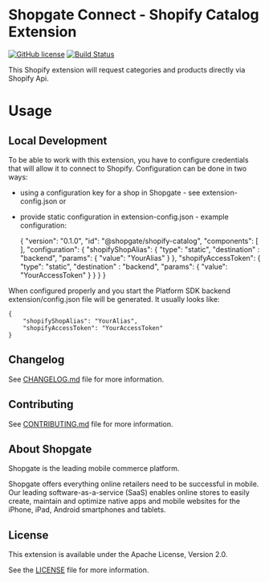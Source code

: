 # Shopgate Connect - Shopify Catalog Extension

[![GitHub license](http://dmlc.github.io/img/apache2.svg)](LICENSE)
[![Build Status](https://travis-ci.org/shopgate/sgconnect-shopify-catalog.svg?branch=master)](https://travis-ci.org/shopgate/sgconnect-shopify-catalog)

This Shopify extension will request categories and products directly via Shopify Api.

# Usage

## Local Development
To be able to work with this extension, you have to configure credentials that will allow it to connect to Shopify.
Configuration can be done in two ways:
* using a configuration key for a shop in Shopgate - see extension-config.json or
* provide static configuration in extension-config.json - example configuration:


	{
        "version": "0.1.0",
        "id": "@shopgate/shopify-catalog",
        "components": [
        ],
        "configuration": {
            "shopifyShopAlias": {
                "type": "static",
                "destination" : "backend",
                "params": {
                    "value":  "YourAlias"
                }
            },
            "shopifyAccessToken": {
                "type": "static",
                "destination" : "backend",
                "params": {
                    "value":  "YourAccessToken"
                }
            }
        }
    }

    
When configured properly and you start the Platform SDK backend extension/config.json file will be generated. It usually looks like:

	{
		"shopifyShopAlias": "YourAlias",
		"shopifyAccessToken": "YourAccessToken"
	}

## Changelog

See [CHANGELOG.md](CHANGELOG.md) file for more information.

## Contributing

See [CONTRIBUTING.md](docs/CONTRIBUTING.md) file for more information.

## About Shopgate

Shopgate is the leading mobile commerce platform.

Shopgate offers everything online retailers need to be successful in mobile. Our leading
software-as-a-service (SaaS) enables online stores to easily create, maintain and optimize native
apps and mobile websites for the iPhone, iPad, Android smartphones and tablets.

## License

This extension is available under the Apache License, Version 2.0.

See the [LICENSE](./LICENSE) file for more information.
